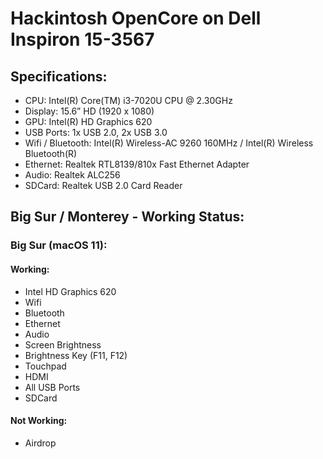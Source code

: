 # Hackintosh OpenCore on Dell Inspiron 15-3567

## Specifications:
- CPU: Intel(R) Core(TM) i3-7020U CPU @ 2.30GHz
- Display: 15.6” HD (1920 x 1080)
- GPU: Intel(R) HD Graphics 620
- USB Ports: 1x USB 2.0, 2x USB 3.0
- Wifi / Bluetooth: Intel(R) Wireless-AC 9260 160MHz / Intel(R) Wireless Bluetooth(R)
- Ethernet: Realtek RTL8139/810x Fast Ethernet Adapter
- Audio: Realtek ALC256
- SDCard: Realtek USB 2.0 Card Reader

## Big Sur / Monterey - Working Status:
### Big Sur (macOS 11):
#### Working:
- Intel HD Graphics 620
- Wifi
- Bluetooth
- Ethernet 
- Audio
- Screen Brightness
- Brightness Key (F11, F12)
- Touchpad
- HDMI
- All USB Ports
- SDCard

#### Not Working:
- Airdrop
